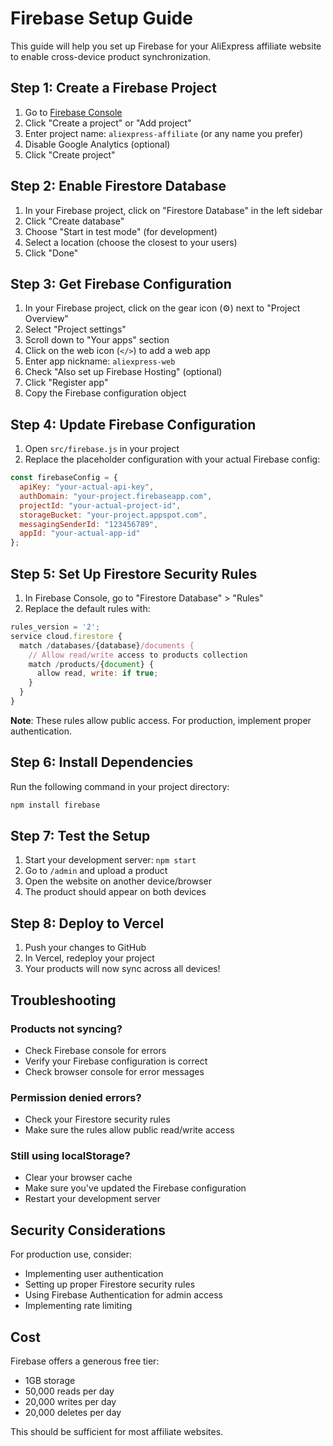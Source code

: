 # Firebase Setup Guide

This guide will help you set up Firebase for your AliExpress affiliate website to enable cross-device product synchronization.

## Step 1: Create a Firebase Project

1. Go to [Firebase Console](https://console.firebase.google.com/)
2. Click "Create a project" or "Add project"
3. Enter project name: `aliexpress-affiliate` (or any name you prefer)
4. Disable Google Analytics (optional)
5. Click "Create project"

## Step 2: Enable Firestore Database

1. In your Firebase project, click on "Firestore Database" in the left sidebar
2. Click "Create database"
3. Choose "Start in test mode" (for development)
4. Select a location (choose the closest to your users)
5. Click "Done"

## Step 3: Get Firebase Configuration

1. In your Firebase project, click on the gear icon (⚙️) next to "Project Overview"
2. Select "Project settings"
3. Scroll down to "Your apps" section
4. Click on the web icon (`</>`) to add a web app
5. Enter app nickname: `aliexpress-web`
6. Check "Also set up Firebase Hosting" (optional)
7. Click "Register app"
8. Copy the Firebase configuration object

## Step 4: Update Firebase Configuration

1. Open `src/firebase.js` in your project
2. Replace the placeholder configuration with your actual Firebase config:

```javascript
const firebaseConfig = {
  apiKey: "your-actual-api-key",
  authDomain: "your-project.firebaseapp.com",
  projectId: "your-actual-project-id",
  storageBucket: "your-project.appspot.com",
  messagingSenderId: "123456789",
  appId: "your-actual-app-id"
};
```

## Step 5: Set Up Firestore Security Rules

1. In Firebase Console, go to "Firestore Database" > "Rules"
2. Replace the default rules with:

```javascript
rules_version = '2';
service cloud.firestore {
  match /databases/{database}/documents {
    // Allow read/write access to products collection
    match /products/{document} {
      allow read, write: if true;
    }
  }
}
```

**Note**: These rules allow public access. For production, implement proper authentication.

## Step 6: Install Dependencies

Run the following command in your project directory:

```bash
npm install firebase
```

## Step 7: Test the Setup

1. Start your development server: `npm start`
2. Go to `/admin` and upload a product
3. Open the website on another device/browser
4. The product should appear on both devices

## Step 8: Deploy to Vercel

1. Push your changes to GitHub
2. In Vercel, redeploy your project
3. Your products will now sync across all devices!

## Troubleshooting

### Products not syncing?
- Check Firebase console for errors
- Verify your Firebase configuration is correct
- Check browser console for error messages

### Permission denied errors?
- Check your Firestore security rules
- Make sure the rules allow public read/write access

### Still using localStorage?
- Clear your browser cache
- Make sure you've updated the Firebase configuration
- Restart your development server

## Security Considerations

For production use, consider:
- Implementing user authentication
- Setting up proper Firestore security rules
- Using Firebase Authentication for admin access
- Implementing rate limiting

## Cost

Firebase offers a generous free tier:
- 1GB storage
- 50,000 reads per day
- 20,000 writes per day
- 20,000 deletes per day

This should be sufficient for most affiliate websites.
